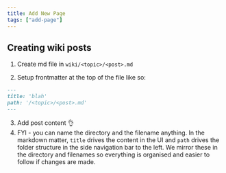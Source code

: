 ```yaml
---
title: Add New Page
tags: ["add-page"]
---
```


## Creating wiki posts

1. Create md file in `wiki/<topic>/<post>.md`

2. Setup frontmatter at the top of the file like so:

```md:title=example-topic-matter.md
---
title: 'blah'
path: '/<topic>/<post>.md'
---
```

3. Add post content 👌
4. FYI - you can name the directory and the filename anything. In the markdown matter, `title` drives the content in the UI and `path` drives the folder structure in the side navigation bar to the left. We mirror these in the directory and filenames so everything is organised and easier to follow if changes are made.
